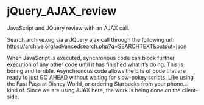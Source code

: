 # jQuery_AJAX_review

JavaScript and JQuery review with an AJAX call.

Search archive.org via a JQuery ajax call through the following url: 
https://archive.org/advancedsearch.php?q=SEARCHTEXT&output=json

When JavaScript is executed, synchronous code can block further execution of any other code
until it has finished what it’s doing. This is boring and terrible. 
Asynchronous code allows the bits of code that are ready to just GO AHEAD without waiting for slow-pokey scripts. 
Like using the Fast Pass at Disney World, or ordering Starbucks from your phone... kind of. 
Since we are using AJAX here, the work is being done on the client-side. 

